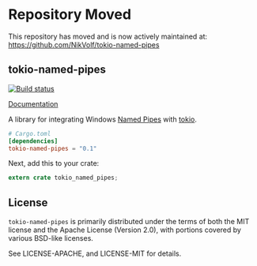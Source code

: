 # Repository Moved

This repository has moved and is now actively maintained at: https://github.com/NikVolf/tokio-named-pipes

## tokio-named-pipes

[![Build status](https://ci.appveyor.com/api/projects/status/x0pu2yxu8ygguqi6?svg=true)](https://ci.appveyor.com/project/alexcrichton/tokio-named-pipes)

[Documentation](http://alexcrichton.com/tokio-named-pipes)

A library for integrating Windows [Named Pipes] with [tokio].

[Named Pipes]: https://msdn.microsoft.com/en-us/library/windows/desktop/aa365590(v=vs.85).aspx
[tokio]: https://github.com/tokio-rs/tokio

```toml
# Cargo.toml
[dependencies]
tokio-named-pipes = "0.1"
```

Next, add this to your crate:

```rust
extern crate tokio_named_pipes;
```

## License

`tokio-named-pipes` is primarily distributed under the terms of both the MIT
license and the Apache License (Version 2.0), with portions covered by various
BSD-like licenses.

See LICENSE-APACHE, and LICENSE-MIT for details.


